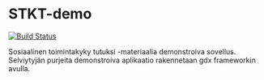 # STKT-demo
[![Build Status](https://travis-ci.com/xvixvi/STKT-demo.svg?token=sh4x39JpJPADfNVudW1y&branch=master)](https://travis-ci.com/xvixvi/STKT-demo)

Sosiaalinen toimintakyky tutuksi -materiaalia demonstroiva sovellus. Selviytyjän purjeita demonstroiva aplikaatio rakennetaan gdx frameworkin avulla.
